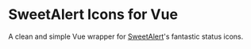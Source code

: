 # SweetAlert Icons for Vue
A clean and simple Vue wrapper for [SweetAlert](https://sweetalert.js.org/)'s fantastic status icons.